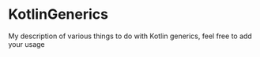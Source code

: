 # KotlinGenerics
My description of various things to do with Kotlin generics, feel free to add your usage
